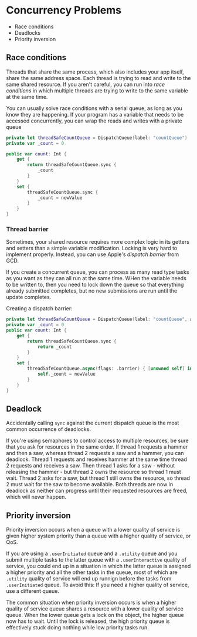 #  Concurrency Problems

- Race conditions
- Deadlocks
- Priority inversion

## Race conditions
Threads that share the same process, which also includes your app itself, share the same address space. Each thread is trying to read and write to the same shared resource. If you aren't careful, you can run into *race conditions* in which multiple threads are trying to write to the same variable at the same time.

You can usually solve race conditions with a serial queue, as long as you know they are happening. If your program has a variable that needs to be accessed concurrently, you can wrap the reads and writes with a private queue

```swift
private let threadSafeCountQueue = DispatchQueue(label: "countQueue")
private var _count = 0

public var count: Int {
    get {
        return threadSafeCountQueue.sync {
            _count
        }
    }
    set {
        threadSafeCountQueue.sync {
            _count = newValue
        }
    }
}
```

### Thread barrier
Sometimes, your shared resource requires more complex logic in its getters and setters than a simple variable modification. Locking is very hard to implement properly. Instead, you can use Apple's *dispatch barrier* from GCD.

If you create  a concurrent queue, you can process as many read type tasks as you want as they can all run at the same time. WHen the variable needs to be written to, then you need to lock down the queue so that everything already submitted completes, but no new submissions are run until the update completes.

Creating a dispatch barrier:
```swift
private let threadSafeCountQueue = DispatchQueue(label: "countQueue", attributes: .concurrent)
private var _count = 0
public var count: Int {
    get {
        return threadSafeCountQueue.sync {
            return _count
        }
    }
    set {
        threadSafeCountQueue.async(flags: .barrier) { [unowned self] in 
            self._count = newValue
        }
    }
}
```

## Deadlock
Accidentally calling `sync` against the current dispatch queue is the most common occurrence of deadlocks.

If you're using semaphores to control access to multiple resources, be sure that you ask for resources in the same order. If thread 1 requests a hammer and then a saw, whereas thread 2 requests a saw and a hammer, you can deadlock. Thread 1 requests and receives hammer at the same time thread 2 requests and receives a saw. Then thread 1 asks for a saw - without releasing the hammer - but thread 2 owns the resource so thread 1 must wait. Thread 2 asks for a saw, but thread 1 still owns the resource, so thread 2 must wait for the saw to become available. Both threads are now in deadlock as neither can progress until their requested resources are freed, which will never happen.

## Priority inversion
Priority inversion occurs when a queue with a lower quality of service is given higher system priority than a queue with a higher quality of service, or QoS.

If you are using a `.userInitiated` queue and a `.utility` queue and you submit multiple tasks to the latter queue with a `.userInteractive` quality of service, you could end up in a situation in which the latter queue is assigned a higher priority and all the other tasks in the queue, most of which are `.utility` quality of service will end up runnign before the tasks from `.userInitiated` queue. To avoid this: If you need a higher quality of service, use a different queue.   

The common situation when priority inversion occurs is when a higher quality of service queue shares a resource with a lower quality of service queue. When the lower queue gets a lock on the object, the higher queue now has to wait. Until the lock is released, the high priority queue is effectively stuck doing nothing while low priority tasks run.

